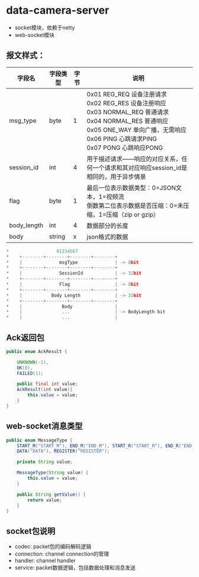 # data-camera-server

- socket模块，依赖于netty
- web-socket模块

## 报文样式：

| 字段名       | 字段类型  | 字节 |   说明    |
| ----------- | -------- | ---- | -------- |
| msg_type    | byte     | 1    | 0x01 REG_REQ 设备注册请求<br/>0x02 REG_RES 设备注册响应<br/>0x03 NORMAL_REQ 普通请求<br/>0x04 NORMAL_RES 普通响应<br/>0x05 ONE_WAY 单向广播，无需响应<br/>0x06 PING 心跳请求PING<br/>0x07 PONG 心跳响应PONG |
| session_id  | int      | 4    | 用于描述请求——响应的对应关系，任何一个请求和其对应响应session_id是相同的，用于异步情景 |
| flag        | byte     | 1    | 最后一位表示数据类型：0=JSON文本，1=视频流<br/>倒数第二位表示数据是否压缩：0=未压缩，1=压缩（zip or gzip） |
| body_length | int      | 4    | 数据部分的长度                                               |
| body        | string   | x    | json格式的数据                                               |

```javascript
*                  01234567
*    +--------+--------+--------+--------+
*    |              msgType              | -> 8bit
*    +--------+--------+--------+--------+
*    |              SessionId            | -> 32bit
*    +--------+--------+--------+--------+
*    |              Flag                 | -> 8bit
*    +--------+--------+--------+--------+
*    |           Body Length             | -> 32bit
*    +--------+--------+--------+--------+
*    |               Body                |
*    |               ...                 | -> BodyLength bit
*    |               ...                 |
```

## Ack返回包

```java
public enum AckResult {

    UNKNOWN(-1),
    OK(0),
    FAILED(1);

    public final int value;
    AckResult(int value){
        this.value = value;
    }
}
```

## web-socket消息类型

```java
public enum MessageType {
    START_M("START_M"), END_M("END_M"), START_R("START_R"), END_R("END_R"),
    DATA("DATA"), REGISTER("REGISTER");

    private String value;

    MessageType(String value) {
        this.value = value;
    }

    public String getValue() {
        return value;
    }
}
```

## socket包说明

* codec: packet包的编码解码逻辑
* connection: channel connection的管理
* handler: channel handler
* service: packet数据逻辑，包括数据处理和消息发送